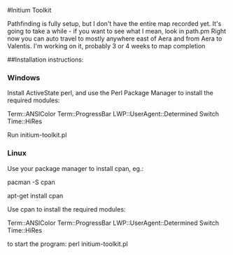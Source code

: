 #Initium Toolkit 

Pathfinding is fully setup, but I don't have the entire map recorded yet. It's going to take a while - if you want to see what I mean, look in path.pm
Right now you can auto travel to mostly anywhere east of Aera and from Aera to Valentis. I'm working on it, probably 3 or 4 weeks to map completion

##Installation instructions:

### Windows

Install ActiveState perl, and use the Perl Package Manager to install
the required modules:

Term::ANSIColor
Term::ProgressBar
LWP::UserAgent::Determined
Switch
Time::HiRes

Run initium-toolkit.pl

### Linux

Use your package manager to install cpan, eg.:

pacman -S cpan

apt-get install cpan

Use cpan to install the required modules:

Term::ANSIColor
Term::ProgressBar
LWP::UserAgent::Determined
Switch
Time::HiRes

to start the program:
    perl initium-toolkit.pl
    
